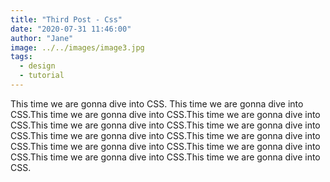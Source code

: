 ```yaml
---
title: "Third Post - Css"
date: "2020-07-31 11:46:00"
author: "Jane"
image: ../../images/image3.jpg
tags:
  - design
  - tutorial
---
```


This time we are gonna dive into CSS. This time we are gonna dive into CSS.This time we are gonna dive into CSS.This time we are gonna dive into CSS.This time we are gonna dive into CSS.This time we are gonna dive into CSS.This time we are gonna dive into CSS.This time we are gonna dive into CSS.This time we are gonna dive into CSS.This time we are gonna dive into CSS.This time we are gonna dive into CSS.This time we are gonna dive into CSS.
